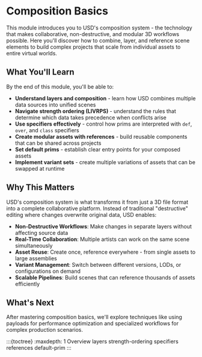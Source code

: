 # Composition Basics

This module introduces you to USD's composition system - the technology that makes collaborative, non-destructive, and modular 3D workflows possible. Here you'll discover how to combine, layer, and reference scene elements to build complex projects that scale from individual assets to entire virtual worlds.

## What You'll Learn

By the end of this module, you'll be able to:

- **Understand layers and composition** - learn how USD combines multiple data sources into unified scenes
- **Navigate strength ordering (LIVRPS)** - understand the rules that determine which data takes precedence when conflicts arise
- **Use specifiers effectively** - control how prims are interpreted with `def`, `over`, and `class` specifiers
- **Create modular assets with references** - build reusable components that can be shared across projects
- **Set default prims** - establish clear entry points for your composed assets
- **Implement variant sets** - create multiple variations of assets that can be swapped at runtime

## Why This Matters

USD's composition system is what transforms it from just a 3D file format into a complete collaborative platform. Instead of traditional "destructive" editing where changes overwrite original data, USD enables:

- **Non-Destructive Workflows**: Make changes in separate layers without affecting source data
- **Real-Time Collaboration**: Multiple artists can work on the same scene simultaneously
- **Asset Reuse**: Create once, reference everywhere - from single assets to large assemblies 
- **Variant Management**: Switch between different versions, LODs, or configurations on demand
- **Scalable Pipelines**: Build scenes that can reference thousands of assets efficiently


## What's Next

After mastering composition basics, we'll explore techniques like using payloads for performance optimization and specialized workflows for complex production scenarios.

:::{toctree}
:maxdepth: 1
Overview <self>
layers
strength-ordering
specifiers
references
default-prim
:::